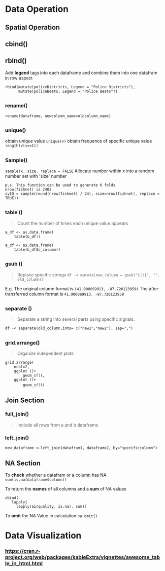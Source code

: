 # Data Operation
## Spatial Operation
## cbind()
## rbind()
Add **legend** tags into each dataframe and combine them into one datafram in row aspect
```
rbind(mutate(policeDistricts, Legend = "Police Districts"), 
      mutate(policeBeats, Legend = "Police Beats"))
```
##
### rename()
`rename(dataframe, newcolumn_name=oldcolumn_name)`
##
### unique()
obtain unique value `unique(v)`
obtain frequence of specific unique value `length(v[v==1])`
##
### Sample()
`sample(x, size, replace = FALSE`
Allocate number within x into a random number set with 'size' number
```
p.s. This function can be used to generate K folds
nrow(fishnet) is 2402
cvID = sample(round(nrow(fishnet) / 24), size=nrow(fishnet), replace = TRUE))
```
##
### table ()
>Count the number of times each unique value appears
```
a_df <- as.data.frame(
    table(b_df))

a_df <- as.data.frame(
    table(b_df$c_column))
```
##
### gsub ()
> Replace specific strings
```df -< mutate(new_column = gsub("[()]", "", old_column))```

E.g. The original column format is `(41.900069913, -87.720123959)`
The after-transferred column format is `41.900069913, -87.720123959`
##
### separate ()
> Separate a string into several parts using specific signals.

```df -< separate(old_column,into= c("new1","new2"), sep=",")```
##
### grid.arrange()
> Organize independent plots

```
grid.arrange(
    ncol=2,
    ggplot ()+
        geom_sf(),
    ggplot ()+
        geom_sf()）
```
##
## Join Section
### full_join()
> Include all rows from a and b dataframs
### left_join()
`new_dataframe <-left_join(datafram1, dataframe2, by="specificcolumn")`
##
## NA Section
To **check** whether a datafram or a column has NA
 `sum(is.na(dataframe$column))`

To return the **names** of all columns and a **sum** of NA values
```
cbind(
   lapply(
     lapply(airquality, is.na), sum))
```

To **omit** the NA Value in calculation
`na.omit()`

# Data Visualization
### https://cran.r-project.org/web/packages/kableExtra/vignettes/awesome_table_in_html.html
